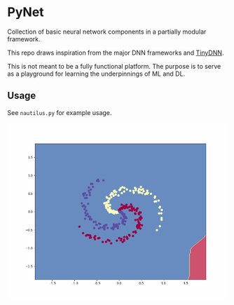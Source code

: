 # PyNet

Collection of basic neural network components in a partially modular framework.

This repo draws inspiration from the major DNN frameworks and [TinyDNN](https://github.com/tiny-dnn/tiny-dnn).

This is not meant to be a fully functional platform. The purpose is to serve as a playground for learning the underpinnings of ML and DL.

## Usage
See `nautilus.py` for example usage.

![Alt Text](nautilus.gif)